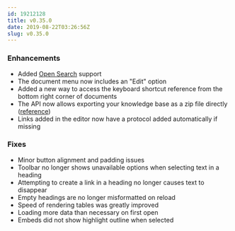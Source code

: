 ```yaml
---
id: 19212128
title: v0.35.0
date: 2019-08-22T03:26:56Z
slug: v0.35.0
---
```

    
### Enhancements

- Added [Open Search](http://www.opensearch.org/Home) support
- The document menu now includes an "Edit" option
- Added a new way to access the keyboard shortcut reference from the bottom right corner of documents
- The API now allows exporting your knowledge base as a zip file directly ([reference](https://www.getoutline.com/developers))
- Links added in the editor now have a protocol added automatically if missing

### Fixes

- Minor button alignment and padding issues 
- Toolbar no longer shows unavailable options when selecting text in a heading
- Attempting to create a link in a heading no longer causes text to disappear
- Empty headings are no longer misformatted on reload
- Speed of rendering tables was greatly improved
- Loading more data than necessary on first open
- Embeds did not show highlight outline when selected

      
